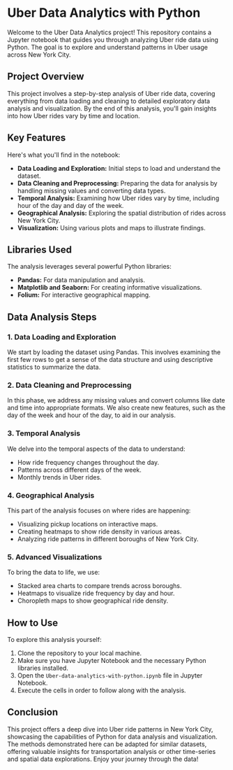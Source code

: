 # Uber Data Analytics with Python

Welcome to the Uber Data Analytics project! This repository contains a Jupyter notebook that guides you through analyzing Uber ride data using Python. The goal is to explore and understand patterns in Uber usage across New York City.

## Project Overview

This project involves a step-by-step analysis of Uber ride data, covering everything from data loading and cleaning to detailed exploratory data analysis and visualization. By the end of this analysis, you'll gain insights into how Uber rides vary by time and location.

## Key Features

Here's what you'll find in the notebook:

- **Data Loading and Exploration:** Initial steps to load and understand the dataset.
- **Data Cleaning and Preprocessing:** Preparing the data for analysis by handling missing values and converting data types.
- **Temporal Analysis:** Examining how Uber rides vary by time, including hour of the day and day of the week.
- **Geographical Analysis:** Exploring the spatial distribution of rides across New York City.
- **Visualization:** Using various plots and maps to illustrate findings.

## Libraries Used

The analysis leverages several powerful Python libraries:

- **Pandas:** For data manipulation and analysis.
- **Matplotlib and Seaborn:** For creating informative visualizations.
- **Folium:** For interactive geographical mapping.

## Data Analysis Steps

### 1. Data Loading and Exploration

We start by loading the dataset using Pandas. This involves examining the first few rows to get a sense of the data structure and using descriptive statistics to summarize the data.

### 2. Data Cleaning and Preprocessing

In this phase, we address any missing values and convert columns like date and time into appropriate formats. We also create new features, such as the day of the week and hour of the day, to aid in our analysis.

### 3. Temporal Analysis

We delve into the temporal aspects of the data to understand:

- How ride frequency changes throughout the day.
- Patterns across different days of the week.
- Monthly trends in Uber rides.

### 4. Geographical Analysis

This part of the analysis focuses on where rides are happening:

- Visualizing pickup locations on interactive maps.
- Creating heatmaps to show ride density in various areas.
- Analyzing ride patterns in different boroughs of New York City.

### 5. Advanced Visualizations

To bring the data to life, we use:

- Stacked area charts to compare trends across boroughs.
- Heatmaps to visualize ride frequency by day and hour.
- Choropleth maps to show geographical ride density.

## How to Use

To explore this analysis yourself:

1. Clone the repository to your local machine.
2. Make sure you have Jupyter Notebook and the necessary Python libraries installed.
3. Open the `Uber-data-analytics-with-python.ipynb` file in Jupyter Notebook.
4. Execute the cells in order to follow along with the analysis.

## Conclusion

This project offers a deep dive into Uber ride patterns in New York City, showcasing the capabilities of Python for data analysis and visualization. The methods demonstrated here can be adapted for similar datasets, offering valuable insights for transportation analysis or other time-series and spatial data explorations. Enjoy your journey through the data!
